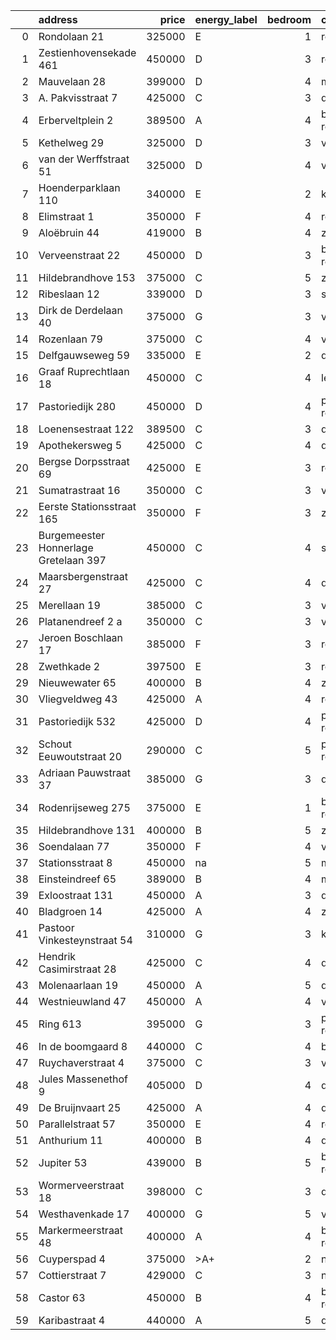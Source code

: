 |    | address                               |   price | energy_label   |   bedroom | city                |   house_age |   house_id |
|---:|:--------------------------------------|--------:|:---------------|----------:|:--------------------|------------:|-----------:|
|  0 | Rondolaan 21                          |  325000 | E              |         1 | rotterdam           |         108 |   42116063 |
|  1 | Zestienhovensekade 461                |  450000 | D              |         3 | rotterdam           |          66 |   43408068 |
|  2 | Mauvelaan 28                          |  399000 | D              |         4 | maassluis           |          63 |   43409225 |
|  3 | A. Pakvisstraat 7                     |  425000 | C              |         3 | den-haag            |          42 |   43496246 |
|  4 | Erberveltplein 2                      |  389500 | A              |         4 | berkel-en-rodenrijs |          63 |   43496673 |
|  5 | Kethelweg 29                          |  325000 | D              |         3 | vlaardingen         |          91 |   43452830 |
|  6 | van der Werffstraat 51                |  325000 | D              |         4 | vlaardingen         |          65 |   43400613 |
|  7 | Hoenderparklaan 110                   |  340000 | E              |         2 | kwintsheul          |          99 |   43487870 |
|  8 | Elimstraat 1                          |  350000 | F              |         4 | rotterdam           |          66 |   43497013 |
|  9 | Aloëbruin 44                          |  419000 | B              |         4 | zoetermeer          |          34 |   43401627 |
| 10 | Verveenstraat 22                      |  450000 | D              |         3 | berkel-en-rodenrijs |          64 |   43485847 |
| 11 | Hildebrandhove 153                    |  375000 | C              |         5 | zoetermeer          |          46 |   43498791 |
| 12 | Ribeslaan 12                          |  339000 | D              |         3 | schiedam            |          69 |   43497423 |
| 13 | Dirk de Derdelaan 40                  |  375000 | G              |         3 | vlaardingen         |          65 |   43406419 |
| 14 | Rozenlaan 79                          |  375000 | C              |         4 | vlaardingen         |          96 |   43490316 |
| 15 | Delfgauwseweg 59                      |  335000 | E              |         2 | delft               |         123 |   43463215 |
| 16 | Graaf Ruprechtlaan 18                 |  450000 | C              |         4 | leidschendam        |          59 |   43490706 |
| 17 | Pastoriedijk 280                      |  450000 | D              |         4 | pernis-rotterdam    |         124 |   42316553 |
| 18 | Loenensestraat 122                    |  389500 | C              |         3 | den-haag            |         118 |   42324079 |
| 19 | Apothekersweg 5                       |  425000 | C              |         4 | delft               |          34 |   42327517 |
| 20 | Bergse Dorpsstraat 69                 |  425000 | E              |         3 | rotterdam           |         103 |   42302697 |
| 21 | Sumatrastraat 16                      |  350000 | C              |         3 | vlaardingen         |          83 |   43494892 |
| 22 | Eerste Stationsstraat 165             |  350000 | F              |         3 | zoetermeer          |         117 |   43492578 |
| 23 | Burgemeester Honnerlage Gretelaan 397 |  450000 | C              |         4 | schiedam            |          35 |   43481836 |
| 24 | Maarsbergenstraat 27                  |  425000 | C              |         4 | den-haag            |          75 |   43497367 |
| 25 | Merellaan 19                          |  385000 | C              |         3 | vlaardingen         |          88 |   43492016 |
| 26 | Platanendreef 2 a                     |  350000 | C              |         3 | vlaardingen         |          40 |   43496667 |
| 27 | Jeroen Boschlaan 17                   |  385000 | F              |         3 | rotterdam           |          93 |   43470370 |
| 28 | Zwethkade 2                           |  397500 | E              |         3 | rotterdam           |         124 |   42352656 |
| 29 | Nieuwewater 65                        |  400000 | B              |         4 | zoetermeer          |          50 |   43491452 |
| 30 | Vliegveldweg 43                       |  425000 | A              |         4 | rotterdam           |          65 |   43473799 |
| 31 | Pastoriedijk 532                      |  425000 | D              |         4 | pernis-rotterdam    |        2024 |   43405993 |
| 32 | Schout Eeuwoutstraat 20               |  290000 | C              |         5 | pernis-rotterdam    |          47 |   43408539 |
| 33 | Adriaan Pauwstraat 37                 |  385000 | G              |         3 | delft               |          96 |   43494940 |
| 34 | Rodenrijseweg 275                     |  375000 | E              |         1 | berkel-en-rodenrijs |         104 |   43472231 |
| 35 | Hildebrandhove 131                    |  400000 | B              |         5 | zoetermeer          |          45 |   43495847 |
| 36 | Soendalaan 77                         |  350000 | F              |         4 | vlaardingen         |          84 |   43457213 |
| 37 | Stationsstraat 8                      |  450000 | na             |         5 | maassluis           |         134 |   42027867 |
| 38 | Einsteindreef 65                      |  389000 | B              |         4 | maassluis           |          41 |   43408652 |
| 39 | Exloostraat 131                       |  450000 | A              |         3 | den-haag            |          29 |   43483548 |
| 40 | Bladgroen 14                          |  425000 | A              |         4 | zoetermeer          |          36 |   43406442 |
| 41 | Pastoor Vinkesteynstraat 54           |  310000 | G              |         3 | kwintsheul          |          86 |   43459042 |
| 42 | Hendrik Casimirstraat 28              |  425000 | C              |         4 | delft               |          75 |   43474953 |
| 43 | Molenaarlaan 19                       |  450000 | A              |         5 | de-lier             |          23 |   43408456 |
| 44 | Westnieuwland 47                      |  450000 | A              |         4 | vlaardingen         |          25 |   42321236 |
| 45 | Ring 613                              |  395000 | G              |         3 | pernis-rotterdam    |          97 |   43496243 |
| 46 | In de boomgaard 8                     |  440000 | C              |         4 | bergschenhoek       |          56 |   43497516 |
| 47 | Ruychaverstraat 4                     |  375000 | C              |         3 | vlaardingen         |          68 |   43495900 |
| 48 | Jules Massenethof 9                   |  405000 | D              |         4 | den-haag            |          43 |   42313778 |
| 49 | De Bruijnvaart 25                     |  425000 | A              |         4 | den-haag            |          21 |   43407078 |
| 50 | Parallelstraat 57                     |  350000 | E              |         4 | rotterdam           |          97 |   42049364 |
| 51 | Anthurium 11                          |  400000 | B              |         4 | de-lier             |          42 |   43490064 |
| 52 | Jupiter 53                            |  439000 | B              |         5 | berkel-en-rodenrijs |          51 |   43493158 |
| 53 | Wormerveerstraat 18                   |  398000 | C              |         3 | den-haag            |          74 |   43465786 |
| 54 | Westhavenkade 17                      |  400000 | G              |         5 | vlaardingen         |         124 |   42196845 |
| 55 | Markermeerstraat 48                   |  400000 | A              |         4 | berkel-en-rodenrijs |          14 |   43407490 |
| 56 | Cuyperspad 4                          |  375000 | >A+            |         2 | nootdorp            |          21 |   43489041 |
| 57 | Cottierstraat 7                       |  429000 | C              |         3 | naaldwijk           |          33 |   43465417 |
| 58 | Castor 63                             |  450000 | B              |         4 | berkel-en-rodenrijs |          51 |   43479500 |
| 59 | Karibastraat 4                        |  440000 | A              |         5 | delft               |          34 |   43495676 |